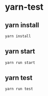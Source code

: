 # yarn-test

## yarn install

```js
yarn install
```

## yarn start

```js
yarn run start
```

## yarn test

```js
yarn run test
```
